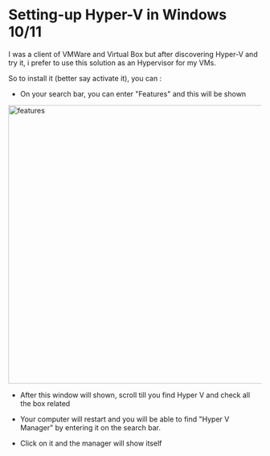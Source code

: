 # Setting-up Hyper-V in Windows 10/11
I was a client of VMWare and Virtual Box but after discovering Hyper-V and try it, i prefer to use this solution as an Hypervisor for my VMs.

So to install it (better say activate it), you can :
- On your search bar, you can enter "Features" and this will be shown
<img width="554" alt="features" src="https://github.com/user-attachments/assets/06e63bcc-66d9-444f-ac3a-61573237e7bf">


- After this window will shown, scroll till you find Hyper V and check all the box related


- Your computer will restart and you will be able to find "Hyper V Manager" by entering it on the search bar.

- Click on it and the manager will show itself
